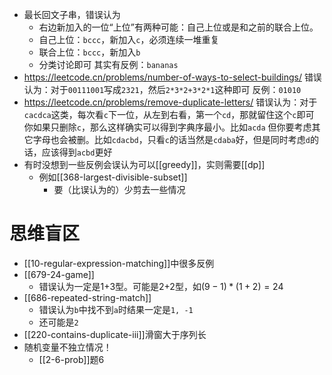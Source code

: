 - 最长回文子串，错误认为
    - 右边新加入的一位“上位”有两种可能：自己上位或是和之前的联合上位。
    - 自己上位：`bccc`，新加入`c`，必须连续一堆重复
    - 联合上位：`bccc`，新加入`b`
    - 分类讨论即可
其实有反例：`bananas`
- https://leetcode.cn/problems/number-of-ways-to-select-buildings/
错误认为：对于`00111001`写成`2321`，然后`2*3*2+3*2*1`这种即可
反例：`01010`
- https://leetcode.cn/problems/remove-duplicate-letters/
错误认为：对于`cacdca`这类，每次看`c`下一位，从左到右看，第一个`cd`，那就留住这个`c`即可
你如果只删除`c`，那么这样确实可以得到字典序最小。比如`acda`
但你要考虑其它字母也会被删。比如`cdacbd`，只看`c`的话当然是`cdaba`好，但是同时考虑`d`的话，应该得到`acbd`更好
- 有时没想到一些反例会误认为可以[[greedy]]，实则需要[[dp]]
  - 例如[[368-largest-divisible-subset]]
    - 要（比误认为的）少剪去一些情况
# 思维盲区
- [[10-regular-expression-matching]]中很多反例
- [[679-24-game]]
  - 错误认为一定是1+3型。可能是2+2型，如$(9-1)*(1+2)=24$
- [[686-repeated-string-match]]
  - 错误认为`b`中找不到`a`时结果一定是`1, -1`
  - 还可能是`2`
- [[220-contains-duplicate-iii]]滑窗大于序列长
- 随机变量不独立情况！
  - [[2-6-prob]]题6